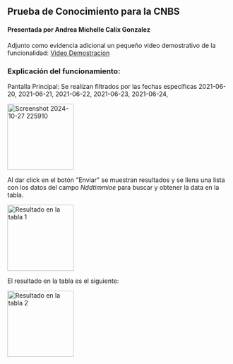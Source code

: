 ## Prueba de Conocimiento para la CNBS
#### Presentada por Andrea Michelle Calix Gonzalez

Adjunto como evidencia adicional un pequeño video demostrativo de la funcionalidad: [Video Demostracion](https://youtu.be/4ldV1I8lJm0)

### Explicación del funcionamiento:
Pantalla Principal: Se realizan filtrados por las fechas específicas 
2021-06-20,
2021-06-21,
2021-06-22,
2021-06-23,
2021-06-24,

<img src="https://github.com/user-attachments/assets/420a30e3-2376-4ee9-adab-26cf32b4f271" alt="Screenshot 2024-10-27 225910" width="150"/>

Al dar click en el botón "Enviar" se muestran resultados y se llena una lista con los datos del campo *Nddtimmioe* para buscar y obtener la data en la tabla.

<img src="https://github.com/user-attachments/assets/5616d135-8ece-4afc-bf56-9f23263c5449" alt="Resultado en la tabla 1" width="150"/>

El resultado en la tabla es el siguiente:

<img src="https://github.com/user-attachments/assets/e1387f00-81f5-43ae-a257-9d278915e13a" alt="Resultado en la tabla 2" width="150"/>

